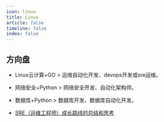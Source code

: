 ```yaml
---
icon: linux
title: Linux
article: false
timeline: false
index: false
---
```


<Catalog />

## 方向盘

- Linux云计算+GO > 运维自动化开发、devops开发或sre运维。
- 网络安全+Python > 网络安全开发、自动化架构师。
- 数据库+Python > 数据库开发、数据库自动化开发。

- [SRE（运维工程师）成长路线的总结和思考](https://zhuanlan.zhihu.com/p/536895461?utm_id=0)
